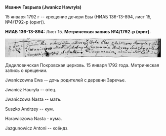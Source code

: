 **Иванич Гаврыла (Jwanicz Hawryła)**

15 января 1792 г -- крещение дочери Евы (НИАБ 136-13-894, лист 15,
№4/1792-р (ориг)).

**НИАБ 136-13-894:** Лист 15. **Метрическая запись №4/1792-р (ориг).**

![](./media/574d94f87b30f096b0873be3e943901513bb057e.png)

Дедиловичская Покровская церковь. 15 января 1792 года. Метрическая
запись о крещении.

Jwaniczowna Ewa -- дочь родителей с деревни Заречье.

Jwanicz Hauryła -- отец.

Jwaniczowa Nasta -- мать.

Suszko Andrzey -- кум.

Harawiczowa Nasta - кума.

Jazgunowicz Antoni -- ксёндз.
